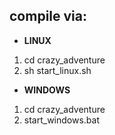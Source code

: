 ## compile via:

* __LINUX__

1. cd crazy_adventure
2. sh start_linux.sh

* __WINDOWS__

1. cd crazy_adventure
2. start_windows.bat
